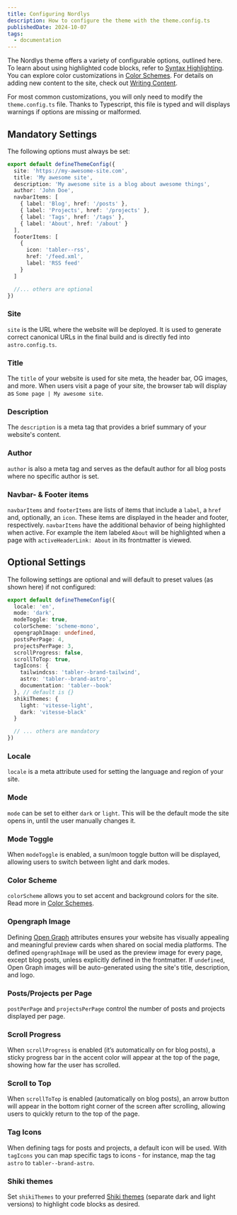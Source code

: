 ```yaml
---
title: Configuring Nordlys
description: How to configure the theme with the theme.config.ts
publishedDate: 2024-10-07
tags:
  - documentation
---
```


The Nordlys theme offers a variety of configurable options, outlined here. To learn about using highlighted code blocks, refer to [Syntax Highlighting](/posts/syntax-highlighting). You can explore color customizations in [Color Schemes](/posts/color-schemes). For details on adding new content to the site, check out [Writing Content](/posts/writing-content).

For most common customizations, you will only need to modify the `theme.config.ts` file. Thanks to Typescript, this file is typed and will displays warnings if options are missing or malformed.

## Mandatory Settings

The following options must always be set:

```ts src/theme.config.ts
export default defineThemeConfig({
  site: 'https://my-awesome-site.com',
  title: 'My awesome site',
  description: 'My awesome site is a blog about awesome things',
  author: 'John Doe',
  navbarItems: [
    { label: 'Blog', href: '/posts' },
    { label: 'Projects', href: '/projects' },
    { label: 'Tags', href: '/tags' },
    { label: 'About', href: '/about' }
  ],
  footerItems: [
    {
      icon: 'tabler--rss',
      href: '/feed.xml',
      label: 'RSS feed'
    }
  ]

  //... others are optional
})
```

### Site

`site` is the URL where the website will be deployed. It is used to generate correct canonical URLs in the final build and is directly fed into `astro.config.ts`.

### Title

The `title` of your website is used for site meta, the header bar, OG images, and more. When users visit a page of your site, the browser tab will display as `Some page | My awesome site`.

### Description

The `description` is a meta tag that provides a brief summary of your website's content.

### Author

`author` is also a meta tag and serves as the default author for all blog posts where no specific author is set.

### Navbar- & Footer items

`navbarItems` and `footerItems` are lists of items that include a `label`, a `href` and, optionally, an `icon`. These items are displayed in the header and footer, respectively. `navbarItems` have the additional behavior of being highlighted when active. For example the item labeled `About` will be highlighted when a page with `activeHeaderLink: About` in its frontmatter is viewed.

## Optional Settings

The following settings are optional and will default to preset values (as shown here) if not configured:

```ts src/theme.config.ts
export default defineThemeConfig({
  locale: 'en',
  mode: 'dark',
  modeToggle: true,
  colorScheme: 'scheme-mono',
  opengraphImage: undefined,
  postsPerPage: 4,
  projectsPerPage: 3,
  scrollProgress: false,
  scrollToTop: true,
  tagIcons: {
    tailwindcss: 'tabler--brand-tailwind',
    astro: 'tabler--brand-astro',
    documentation: 'tabler--book'
  }, // default is {}
  shikiThemes: {
    light: 'vitesse-light',
    dark: 'vitesse-black'
  }

  // ... others are mandatory
})
```

### Locale

`locale` is a meta attribute used for setting the language and region of your site.

### Mode

`mode` can be set to either `dark` or `light`. This will be the default mode the site opens in, until the user manually changes it.

### Mode Toggle

When `modeToggle` is enabled, a sun/moon toggle button will be displayed, allowing users to switch between light and dark modes.

### Color Scheme

`colorScheme` allows you to set accent and background colors for the site. Read more in [Color Schemes](/posts/color-schemes).

### Opengraph Image

Defining [Open Graph](https://ogp.me/) attributes ensures your website has visually appealing and meaningful preview cards when shared on social media platforms. The defined `opengraphImage` will be used as the preview image for every page, except blog posts, unless explicitly defined in the frontmatter. If `undefined`, Open Graph images will be auto-generated using the site's title, description, and logo.

### Posts/Projects per Page

`postPerPage` and `projectsPerPage` control the number of posts and projects displayed per page.

### Scroll Progress

When `scrollProgress` is enabled (it’s automatically on for blog posts), a sticky progress bar in the accent color will appear at the top of the page, showing how far the user has scrolled.

### Scroll to Top

When `scrollToTop` is enabled (automatically on blog posts), an arrow button will appear in the bottom right corner of the screen after scrolling, allowing users to quickly return to the top of the page.

### Tag Icons

When defining tags for posts and projects, a default icon will be used. With `tagIcons` you can map specific tags to icons - for instance, map the tag `astro` to `tabler--brand-astro`.

### Shiki themes

Set `shikiThemes` to your preferred [Shiki themes](https://shiki.style/themes) (separate dark and light versions) to highlight code blocks as desired.
